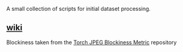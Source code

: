 A small collection of scripts for initial dataset processing.

[wiki](https://github.com/umzi2/PepeDP/wiki)
---
Blockiness taken from the [Torch JPEG Blockiness Metric](https://github.com/ciglenecki/torch-jpeg-blockiness) repository

